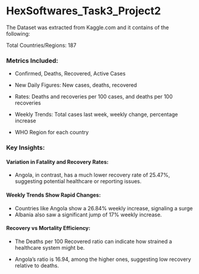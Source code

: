 # HexSoftwares_Task3_Project2

The Dataset was extracted from Kaggle.com and it contains of the following:

Total Countries/Regions: 187

### Metrics Included:

- Confirmed, Deaths, Recovered, Active Cases

- New Daily Figures: New cases, deaths, recovered

- Rates: Deaths and recoveries per 100 cases, and deaths per 100 recoveries

- Weekly Trends: Total cases last week, weekly change, percentage increase

- WHO Region for each country

### Key Insights:

#### Variation in Fatality and Recovery Rates:

- Angola, in contrast, has a much lower recovery rate of 25.47%, suggesting potential healthcare or reporting issues.


#### Weekly Trends Show Rapid Changes:

- Countries like Angola show a 26.84% weekly increase, signaling a surge
- Albania also saw a significant jump of 17% weekly increase.

#### Recovery vs Mortality Efficiency:

- The Deaths per 100 Recovered ratio can indicate how strained a healthcare system might be.

- Angola’s ratio is 16.94, among the higher ones, suggesting low recovery relative to deaths.

